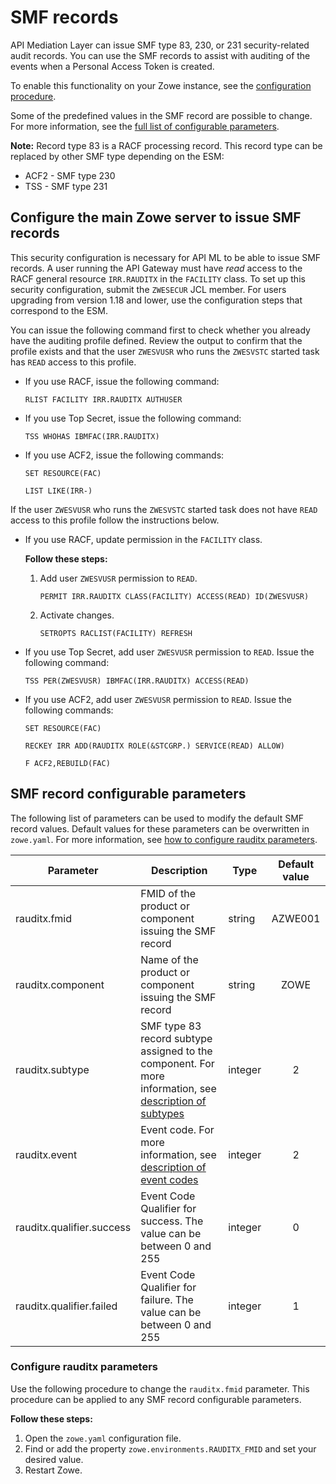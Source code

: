 # SMF records

API Mediation Layer can issue SMF type 83, 230, or 231 security-related audit records. You can use the SMF records to assist with auditing of the events when a Personal Access Token is created.

To enable this functionality on your Zowe instance, see the [configuration procedure](#configure-the-main-zowe-server-to-issue-smf-records).

Some of the predefined values in the SMF record are possible to change. For more information, see the [full list of configurable parameters](#smf-record-configurable-parameters). 

**Note:** Record type 83 is a RACF processing record. This record type can be replaced by other SMF type depending on the ESM:
* ACF2 - SMF type 230
* TSS - SMF type 231

## Configure the main Zowe server to issue SMF records

This security configuration is necessary for API ML to be able to issue SMF records. A user running the API Gateway must have _read_ access to the RACF general resource `IRR.RAUDITX` in the `FACILITY` class.
To set up this security configuration, submit the `ZWESECUR` JCL member. For users upgrading from version 1.18 and lower, use the configuration steps that correspond to the ESM.

You can issue the following command first to check whether you already have the auditing profile defined. Review the output to confirm that the profile exists and that the user `ZWESVUSR` who runs the `ZWESVSTC` started task has `READ` access to this profile.

- If you use RACF, issue the following command:
    ```
    RLIST FACILITY IRR.RAUDITX AUTHUSER
    ```
- If you use Top Secret, issue the following command:
    ```
    TSS WHOHAS IBMFAC(IRR.RAUDITX)
    ```
- If you use ACF2, issue the following commands:
    ```
    SET RESOURCE(FAC)
    ```
    ```
    LIST LIKE(IRR-)
    ```

If the user `ZWESVUSR` who runs the `ZWESVSTC` started task does not have `READ` access to this profile follow the instructions below.

- If you use RACF, update permission in the `FACILITY` class.

   **Follow these steps:**

   1. Add user `ZWESVUSR` permission to `READ`.
      ```
      PERMIT IRR.RAUDITX CLASS(FACILITY) ACCESS(READ) ID(ZWESVUSR)
      ```
   2. Activate changes.
      ```
      SETROPTS RACLIST(FACILITY) REFRESH
      ```

- If you use Top Secret, add user `ZWESVUSR` permission to `READ`. Issue the following command:
   ```
   TSS PER(ZWESVUSR) IBMFAC(IRR.RAUDITX) ACCESS(READ)
   ```

- If you use ACF2, add user `ZWESVUSR` permission to `READ`. Issue the following commands:
   ```
   SET RESOURCE(FAC)
   ```
   ```
   RECKEY IRR ADD(RAUDITX ROLE(&STCGRP.) SERVICE(READ) ALLOW)
   ```
   ```
   F ACF2,REBUILD(FAC)
   ```
   
## SMF record configurable parameters

The following list of parameters can be used to modify the default SMF record values. Default values for these parameters can be overwritten in `zowe.yaml`. For more information, see [how to configure rauditx parameters](#configure-rauditx-parameters).

| Parameter                 | Description                                                                                                                                                                                   | Type    | Default value |
|---------------------------|-----------------------------------------------------------------------------------------------------------------------------------------------------------------------------------------------|---------|:-------------:|
| rauditx.fmid              | FMID of the product or component issuing the SMF record                                                                                                                                       | string  |    AZWE001    |
| rauditx.component         | Name of the product or component issuing the SMF record                                                                                                                                       | string  |     ZOWE      |
| rauditx.subtype           | SMF type 83 record subtype assigned to the component. For more information, see [description of subtypes](https://www.ibm.com/docs/en/zos/2.5.0?topic=records-record-type-83-security-events) | integer |       2       |
| rauditx.event             | Event code. For more information, see [description of event codes](https://www.ibm.com/docs/en/zos/2.5.0?topic=descriptions-event-codes-event-code-qualifiers)                                | integer |       2       |
| rauditx.qualifier.success | Event Code Qualifier for success. The value can be between 0 and 255                                                                                                                          | integer |       0       |
| rauditx.qualifier.failed  | Event Code Qualifier for failure. The value can be between 0 and 255                                                                                                                          | integer |       1       |

### Configure rauditx parameters

Use the following procedure to change the `rauditx.fmid` parameter. This procedure can be applied to any SMF record configurable parameters.

**Follow these steps:**

1. Open the `zowe.yaml` configuration file.
2. Find or add the property `zowe.environments.RAUDITX_FMID` and set your desired value.
3. Restart Zowe.

